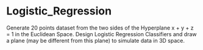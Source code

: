 # Logistic_Regression

Generate 20 points dataset from the two sides of the Hyperplane x + y + z = 1 in the Euclidean Space. Design Logistic Regression Classifiers and draw a plane (may be different from this plane) to simulate data in 3D space.
